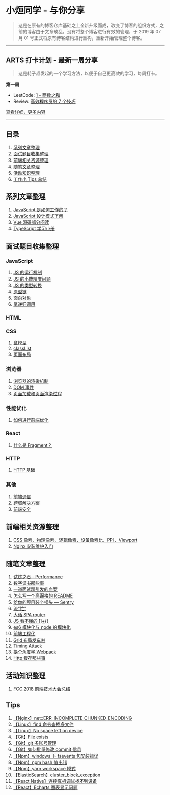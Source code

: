 # 小烜同学 - 与你分享

> 这是在原有的博客仓库基础之上全新升级而成，改变了博客的组织方式，之前的博客由于文章散乱，没有将整个博客进行有效的管理，于 2019 年 07 月 01 号正式将原有博客结构进行重构，重新开始管理整个博客。

---

## ARTS 打卡计划 - 最新一周分享

> 这是耗子叔发起的一个学习方法，以便于自己更高效的学习，每周打卡。

**第一周**

- LeetCode: [1 - 两数之和](./arts/week_1/leetcode.md)
- Review: [高效程序员的 7 个技巧](./arts/week_1/review.md)

[查看详细，更多内容](./arts.md)

---

## 目录

1. [系列文章整理](#系列文章整理)
2. [面试题目收集整理](#面试题目收集整理)
3. [前端相关资源整理](#前端相关资源整理)
4. [随笔文章整理](#随笔文章整理)
5. [活动知识整理](#活动知识整理)
6. [工作小 Tips 总结](#Tips)

## 系列文章整理

1. [JavaScript 是如何工作的？](./series/how_javascript/index.md)
2. [JavaScript 设计模式了解](./series/design_pattern/index.md)
3. [Vue 源码部分阅读](./series/vue_source/index.md)
4. [TypeScript 学习小册](./series/typescript/index.md)

## 面试题目收集整理

### JavaScript

1. [JS 的运行机制](./interview/javascript/jsrun.md)
2. [JS 的小数精度问题](./interview/javascript/floatPreci.md)
3. [JS 的类型转换](./interview/javascript/typeChange.md)
4. [原型链](./interview/javascript/proto.md)
5. [面向对象](./interview/javascript/object.md)
6. [尾递归调用](./interview/javascript/tailRecursion.md)

### HTML

### CSS

1. [盒模型](./interview/css/box.md)
2. [classList](./interview/css/classList.md)
3. [页面布局](./interview/css/layout.md)

### 浏览器

1. [浏览器的渲染机制](./interview/browser/paint.md)
2. [DOM 事件](./interview/browser/dom.md)
3. [页面加载和页面渲染过程](./interview/browser/page_load.md)

### 性能优化

1. [如何进行前端优化](./interview/optimization/optimization.md)

### React

1. [什么是 Fragment？](./interview/react/fragment.md)

### HTTP

1. [HTTP 基础](./interview/http/http.md)

### 其他

1. [前端通信](./interview/other/communicate.md)
2. [跨域解决方案](./interview/other/crossOrigin.md)
3. [前端安全](./interview/other/security.md)

## 前端相关资源整理

1. [CSS 像素、物理像素、逻辑像素、设备像素比、PPI、Viewport](https://github.com/jawil/blog/issues/21)
2. [Nginx 安装维护入门](https://github.com/jaywcjlove/nginx-tutorial/blob/master/README.md)

## 随笔文章整理

1. [试炼之石 - Performance](./article/performance/index.md)
2. [数字证书那些事](./article/ca/index.md)
3. [一道面试题引发的血案](./article/event_loop/index.md)
4. [怎么写一个高逼格的 README](./article/readme/index.md)
5. [给你的项目装个探头 — Sentry](./article/sentry/index.md)
6. [流“忙”](./article/stream/index.md)
7. [大话 SPA router](./article/spa/index.md)
8. [JS 看不懂的 []+{}](./article/type_change/index.md)
9. [es6 模块化与 node 的模块化](./article/module/index.md)
10. [前端工程化](./article/fe_project/index.md)
11. [Grid 布局发车啦](./article/grid/index.md)
12. [Timing Attack](./article/timing_attack/index.md)
13. [换个角度学 Webpack](./article/webpack/index.md)
14. [Http 缓存那些事](./article/http_cache/index.md)

## 活动知识整理

1. [FCC 2018 前端技术大会总结](./activity/fcc_frontEnd_2018/index.md)

## Tips

1. [【Nginx】net::ERR_INCOMPLETE_CHUNKED_ENCODING](./tips/nginx/err_incomplete_chunked_encoding.md)
2. [【Linux】find 命令查找多文件](./tips/linux/find.md)
3. [【Linux】No space left on device](./tips/linux/no_space_left.md)
4. [【Git】File exists](./tips/git/file_exists.md)
5. [【Git】git 多账号管理](./tips/git/multi_account.md)
6. [【Git】如何批量修改 commit 信息](./tips/git/update_userInfo.md)
7. [【Npm】windows 下 fsevents 包安装错误](./tips/npm/fsevents.md)
8. [【Npm】npm hash 值出错](./tips/npm/hash.md)
9. [【Npm】yarn workspace 模式](./tips/npm/workspace.md)
10. [【ElasticSearch】cluster_block_exception](./tips/elasticsearch/cluster_block_exception.md)
11. [【React Native】连接真机调试找不到设备](./tips/rn/connect_device.md)
12. [【React】Echarts 图表显示问题](./tips/react/echarts.md)
